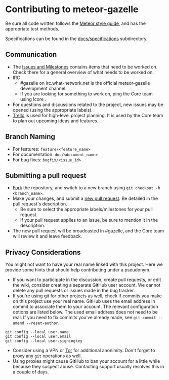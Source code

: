 Contributing to meteor-gazelle
==============================

Be sure all code written follows the [Meteor style guide](https://github.com/meteor/meteor/wiki/Meteor-Style-Guide), and has the appropriate test methods.

Specifications can be found in the [docs/specifications](docs/specifications) subdirectory.

Communication
-------------
* The [Issues and Milestones](https://github.com/meteor-gazelle/meteor-gazelle/issues) contains items that need to be worked on. Check there for a general overview of what needs to be worked on.
* IRC
  * &#35;gazelle on irc.what-network.net is the official meteor-gazelle development channel.
  * If you are looking for something to work on, ping the Core team using !core <message>.
* For questions and discussions related to the project, new issues may be opened (using the appropriate labels).
* [Trello](https://trello.com/b/XXzk9boI/meteor-gazelle) is used for high-level project planning. It is used by the Core team to plan out upcoming ideas and features.

Branch Naming
-------------
* For features: `feature/<feature_name>`
* For documentation: `doc/<document_name>`
* For bug fixes: `bugfix/<issue_id>`

Submitting a pull request
-------------------------
* [Fork](https://github.com/meteor-gazelle/meteor-gazelle/fork) the repository, and switch to a new branch using `git checkout -b <branch_name>`.
* Make your changes, and submit a [new pull request](https://github.com/meteor-gazelle/meteor-gazelle/compare). Be detailed in the pull request's description.
  * Be sure to select the appropriate labels/milestones for your pull request.
  * If your pull request applies to an issue, be sure to mention it in the description.
* The new pull request will be broadcasted in #gazelle, and the Core team will review it and leave feedback.

Privacy Considerations
----------------------

You might not want to have your real name linked with this project. Here we provide some hints that should help contributing under a pseudonym.

* If you want to participate in the discussion, create pull requests, or edit the wiki, consider creating a separate GitHub user account. We cannot delete any pull requests or issues made in the bug tracker.
* If you're using git for other projects as well, check if commits you make on this project use your real name. GitHub uses the email address in commit to associate them to your account. The relevant configuration options are listed below. The used email address does not need to be real. If you need to fix commits you've already made, see `git commit --amend --reset-author`.
```
git config --local user.name
git config --local user.email
git config --local user.signingkey
```
* Consider using a VPN or [Tor](https://torproject.org) for additional anonimity. Don't forget to proxy any `git` operations as well.
 * Using proxies might cause GitHub to ban your account for a little while because they suspect abuse. Contacting support usually resolves this in a couple of days.
